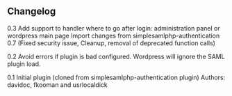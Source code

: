 Changelog
---------

0.3 Add support to handler where to go after login: administration panel or wordpress main page
    Import changes from simplesamlphp-authentication 0.7 (Fixed security issue, Cleanup, removal of deprecated function calls)

0.2 Avoid errors if plugin is bad configured. Wordpress will ignore the SAML plugin load.

0.1 Initial plugin (cloned from simplesamlphp-authentication plugin) Authors: davidoc, fkooman and usrlocaldick
